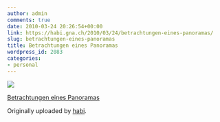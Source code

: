 ```yaml
---
author: admin
comments: true
date: 2010-03-24 20:26:54+00:00
link: https://habi.gna.ch/2010/03/24/betrachtungen-eines-panoramas/
slug: betrachtungen-eines-panoramas
title: Betrachtungen eines Panoramas
wordpress_id: 2083
categories:
- personal
---
```



 [![](https://static.flickr.com/4042/4460890212_186ba28bf0_m.jpg)](https://www.flickr.com/photos/habi/4460890212/)
   

 
  [Betrachtungen eines Panoramas](https://www.flickr.com/photos/habi/4460890212/)
    

  Originally uploaded by [habi](https://www.flickr.com/people/habi/).
 




  

